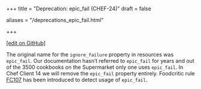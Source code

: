 +++
title = "Deprecation: epic_fail (CHEF-24)"
draft = false

aliases = "/deprecations_epic_fail.html"


  
    
    
    
    
+++    

[\[edit on GitHub\]](https://github.com/chef/chef-web-docs/blob/master/content/deprecations_epic_fail.md)

<meta name="robots" content="noindex">

The original name for the `ignore_failure` property in resources was
`epic_fail`. Our documentation hasn’t referred to `epic_fail` for years
and out of the 3500 cookbooks on the Supermarket only one uses
`epic_fail`. In Chef Client 14 we will remove the `epic_fail` property
entirely. Foodcritic rule [FC107](http://www.foodcritic.io/#FC107) has
been introduced to detect usage of `epic_fail`.
